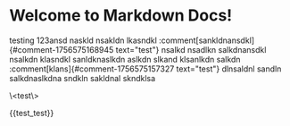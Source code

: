 # Welcome to Markdown Docs!

testing 123ansd naskld nsakldn lkasndkl :comment[sankldnansdkl]{#comment-1756575168945 text="test"} nsalkd nsadlkn salkdnansdkl nsalkdn klasndkl sanldknaslkdn aslkdn slkand klsanlkdn salkdn :comment[klans]{#comment-1756575157327 text="test"} dlnsaldnl sandln salkdnaslkdna sndkln sakldnal skndklsa



\\<test\\<test>>



{{test_test}}